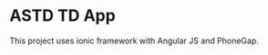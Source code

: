 ASTD TD App
==========================

This project uses ionic framework with Angular JS and PhoneGap.

